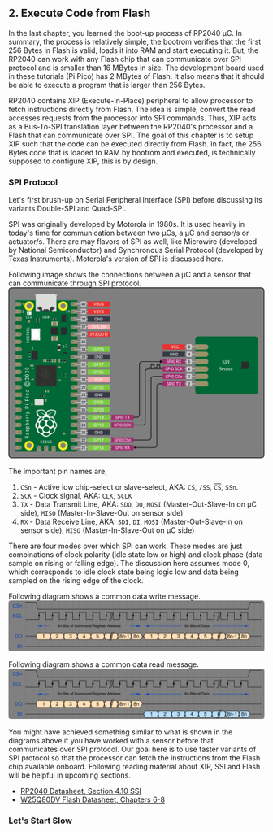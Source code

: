## 2. Execute Code from Flash 
In the last chapter, you learned the boot-up process of RP2040 &micro;C. In summary, the process is relatively simple, the bootrom verifies that the first 256 Bytes in Flash is valid, loads it into RAM and start executing it. But, the RP2040 can work with any Flash chip that can communicate over SPI protocol and is smaller than 16 MBytes in size. The development board used in these tutorials (Pi Pico) has 2 MBytes of Flash. It also means that it should be able to execute a program that is larger than 256 Bytes.

RP2040 contains XIP (Execute-In-Place) peripheral to allow processor to fetch instructions directly from Flash. The idea is simple, convert the read accesses requests from the processor into SPI commands. Thus, XIP acts as a Bus-To-SPI translation layer between the RP2040's processor and a Flash that can communicate over SPI. The goal of this chapter is to setup XIP such that the code can be executed directly from Flash. In fact, the 256 Bytes code that is loaded to RAM by bootrom and executed, is technically supposed to configure XIP, this is by design.

### SPI Protocol
Let's first brush-up on Serial Peripheral Interface (SPI) before discussing its variants Double-SPI and Quad-SPI.

SPI was originally developed by Motorola in 1980s. It is used heavily in today's time for communication between two &micro;Cs, a &micro;C and sensor/s or actuator/s. There are may flavors of SPI as well, like Microwire (developed by National Semiconductor) and Synchronous Serial Protocol (developed by Texas Instruments). Motorola's version of SPI is discussed here.

Following image shows the connections between a &micro;C and a sensor that can communicate through SPI protocol.
![image](../misc/figs/chap2/connectPicoSPI.svg)

The important pin names are,
1. `CSn` - Active low chip-select or slave-select, AKA: `CS`, `/SS`, <code><span style="text-decoration:overline">CS</span></code>, `SSn`.
2. `SCK` - Clock signal, AKA: `CLK`, `SCLK`
3. `TX` - Data Transmit Line, AKA: `SDO`, `DO`, `MOSI` (Master-Out-Slave-In on &micro;C side), `MISO` (Master-In-Slave-Out on sensor side)
4. `RX` - Data Receive Line, AKA: `SDI`, `DI`, `MOSI` (Master-Out-Slave-In on sensor side), `MISO` (Master-In-Slave-Out on &micro;C side)

There are four modes over which SPI can work. These modes are just combinations of clock polarity (idle state low or high) and clock phase (data sample on rising or falling edge). The discussion here assumes mode 0, which corresponds to idle clock state being logic low and data being sampled on the rising edge of the clock.

Following diagram shows a common data write message.
![image](../misc/figs/chap2/commonSpiWrite.svg)

Following diagram shows a common data read message.
![image](../misc/figs/chap2/commonSpiRead.svg)

You might have achieved something similar to what is shown in the diagrams above if you have worked with a sensor before that communicates over SPI protocol. Our goal here is to use faster variants of SPI protocol so that the processor can fetch the instructions from the Flash chip available onboard. Following reading material about XIP, SSI and Flash will be helpful in upcoming sections.
- [RP2040 Datasheet, Section 4.10 SSI](https://datasheets.raspberrypi.com/rp2040/rp2040-datasheet.pdf#page=572)
- [W25Q80DV Flash Datasheet, Chapters 6-8](https://www.winbond.com/resource-files/w25q80dv%20dl_revh_10022015.pdf#page=11)

### Let's Start Slow
